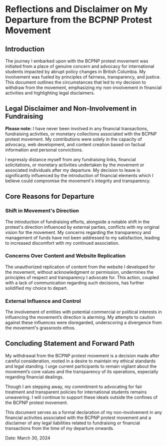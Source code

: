 # Reflections and Disclaimer on My Departure from the BCPNP Protest Movement

## Introduction

The journey I embarked upon with the BCPNP protest movement was initiated from a place of genuine concern and advocacy for international students impacted by abrupt policy changes in British Columbia. My involvement was fueled by principles of fairness, transparency, and justice. This document outlines the circumstances that led to my decision to withdraw from the movement, emphasizing my non-involvement in financial activities and highlighting legal disclaimers.

## Legal Disclaimer and Non-Involvement in Fundraising

**Please note:** I have never been involved in any financial transactions, fundraising activities, or monetary collections associated with the BCPNP protest movement. My contributions were solely in the capacity of advocacy, web development, and content creation based on factual information and personal convictions.

I expressly distance myself from any fundraising links, financial solicitations, or monetary activities undertaken by the movement or associated individuals after my departure. My decision to leave is significantly influenced by the introduction of financial elements which I believe could compromise the movement's integrity and transparency.

## Core Reasons for Departure

### Shift in Movement's Direction

The introduction of fundraising efforts, alongside a notable shift in the protest's direction influenced by external parties, conflicts with my original vision for the movement. My concerns regarding the transparency and management of funds have not been addressed to my satisfaction, leading to increased discomfort with my continued association.

### Concerns Over Content and Website Replication

The unauthorized replication of content from the website I developed for the movement, without acknowledgment or permission, undermines the principles of respect and transparency I advocate for. This action, coupled with a lack of communication regarding such decisions, has further solidified my choice to depart.

### External Influence and Control

The involvement of entities with potential commercial or political interests in influencing the movement’s direction is alarming. My attempts to caution against these influences were disregarded, underscoring a divergence from the movement's grassroots ethos.

## Concluding Statement and Forward Path

My withdrawal from the BCPNP protest movement is a decision made after careful consideration, rooted in a desire to maintain my ethical standards and legal standing. I urge current participants to remain vigilant about the movement’s core values and the transparency of its operations, especially regarding financial dealings.

Though I am stepping away, my commitment to advocating for fair treatment and transparent policies for international students remains unwavering. I will continue to support these ideals outside the confines of the BCPNP protest movement.

This document serves as a formal declaration of my non-involvement in any financial activities associated with the BCPNP protest movement and a disclaimer of any legal liabilities related to fundraising or financial transactions from the time of my departure onwards.

Date: March 30, 2024

